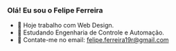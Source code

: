 ### Olá! Eu sou o Felipe Ferreira

- 🔭 Hoje trabalho com Web Design.
- 🌱 Estudando Engenharia de Controle e Automação.
- 👯 Contate-me no email: felipe.ferreira19r@gmail.com
